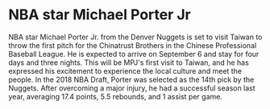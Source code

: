 # NBA star Michael Porter Jr 
 NBA star Michael Porter Jr. from the Denver Nuggets is set to visit Taiwan to throw the first pitch for the Chinatrust Brothers in the Chinese Professional Baseball League. He is expected to arrive on September 6 and stay for four days and three nights. This will be MPJ's first visit to Taiwan, and he has expressed his excitement to experience the local culture and meet the people. In the 2018 NBA Draft, Porter was selected as the 14th pick by the Nuggets. After overcoming a major injury, he had a successful season last year, averaging 17.4 points, 5.5 rebounds, and 1 assist per game.